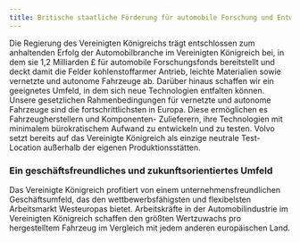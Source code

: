 ```yaml
---
title: Britische staatliche Förderung für automobile Forschung und Entwicklung
---
```


Die Regierung des Vereinigten Königreichs trägt entschlossen zum anhaltenden Erfolg der Automobilbranche im Vereinigten Königreich bei, in dem sie 1,2 Milliarden £ für automobile Forschungsfonds bereitstellt und deckt damit die Felder kohlenstoffarmer Antrieb, leichte Materialien sowie vernetzte und autonome Fahrzeuge ab.  Darüber hinaus schaffen wir ein geeignetes Umfeld, in dem sich neue Technologien entfalten können. Unsere gesetzlichen Rahmenbedingungen für vernetzte und autonome Fahrzeuge sind die fortschrittlichsten in Europa. Diese ermöglichen es Fahrzeugherstellern und Komponenten- Zulieferern, ihre Technologien mit minimalem bürokratischem Aufwand zu entwickeln und zu testen.  Volvo setzt bereits auf das Vereinigte Königreich als einzige neutrale Test-Location außerhalb der eigenen Produktionsstätten.

### Ein geschäftsfreundliches und zukunftsorientiertes Umfeld

Das Vereinigte Königreich profitiert von einem unternehmensfreundlichen Geschäftsumfeld, das den wettbewerbsfähigsten und flexibelsten Arbeitsmarkt Westeuropas bietet. Arbeitskräfte in der Automobilindustrie im Vereinigten Königreich schaffen den größten Wertzuwachs pro hergestelltem Fahrzeug im Vergleich mit jedem anderen europäischen Land.
